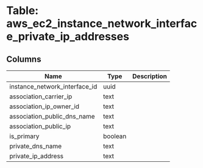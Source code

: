 
# Table: aws_ec2_instance_network_interface_private_ip_addresses

## Columns
| Name        | Type           | Description  |
| ------------- | ------------- | -----  |
|instance_network_interface_id|uuid||
|association_carrier_ip|text||
|association_ip_owner_id|text||
|association_public_dns_name|text||
|association_public_ip|text||
|is_primary|boolean||
|private_dns_name|text||
|private_ip_address|text||

